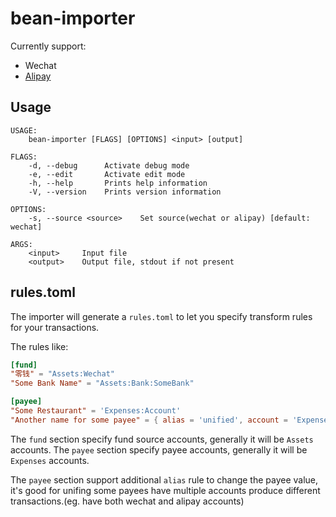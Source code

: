 # bean-importer

Currently support:

- Wechat
- [Alipay](https://consumeprod.alipay.com/record/advanced.htm)

## Usage

```
USAGE:
    bean-importer [FLAGS] [OPTIONS] <input> [output]

FLAGS:
    -d, --debug      Activate debug mode
    -e, --edit       Activate edit mode
    -h, --help       Prints help information
    -V, --version    Prints version information

OPTIONS:
    -s, --source <source>    Set source(wechat or alipay) [default: wechat]

ARGS:
    <input>     Input file
    <output>    Output file, stdout if not present
```

## rules.toml

The importer will generate a `rules.toml` to let you specify transform rules for your transactions.

The rules like:

```toml
[fund]
"零钱" = "Assets:Wechat"
"Some Bank Name" = "Assets:Bank:SomeBank"

[payee]
"Some Restaurant" = 'Expenses:Account'
"Another name for some payee" = { alias = 'unified', account = 'Expenses:Unified' }
```

The `fund` section specify fund source accounts, generally it will be `Assets` accounts. The `payee` section
specify payee accounts, generally it will be `Expenses` accounts.

The `payee` section support additional `alias` rule to change the payee value, it's good for unifing some payees
have multiple accounts produce different transactions.(eg. have both wechat and alipay accounts)
